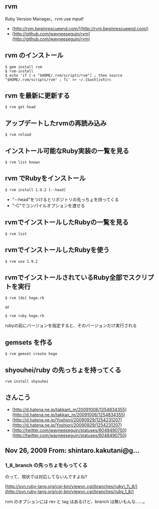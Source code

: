 ## rvm

Ruby Version Manager。rvm use mput!

- [http://rvm.beginrescueend.com/](http://rvm.beginrescueend.com/)
- [http://github.com/wayneeseguin/rvm](http://github.com/wayneeseguin/rvm)

## rvm のインストール

    $ gem install rvm
    $ rvm-install
    $ echo 'if [-s "$HOME/.rvm/scripts/rvm"] ; then source "$HOME/.rvm/scripts/rvm" ; fi' >> ~/.[bash|zsh]rc

## rvm を最新に更新する

    $ rvm get head

## アップデートしたrvmの再読み込み

    $ rvm reload

## インストール可能なRuby実装の一覧を見る

    $ rvm list known

## rvm でRubyをインストール

    $ rvm install 1.9.2 [--head]

- "--head"をつけるとリポジトリの先っちょを持ってくる
- "-C"でコンパイルオプションを渡せる

## rvmでインストールしたRubyの一覧を見る

    $ rvm list

## rvmでインストールしたRubyを使う

    $ rvm use 1.9.2

## rvmでインストールされているRuby全部でスクリプトを実行

    $ rvm [do] hoge.rb

or

    $ rvm ruby hoge.rb

rubyの前にバージョンを指定すると、そのバージョンだけ実行される

## gemsets を作る

    $ rvm gemset create hoge

## shyouhei/ruby の先っちょを持ってくる

    rvm install shyouhei

## さんこう

- [http://d.hatena.ne.jp/takkan\_m/20091006/1254834355](http://d.hatena.ne.jp/takkan_m/20091006/1254834355)
- [http://d.hatena.ne.jp/Yoshiori/20090929/1254231207](http://d.hatena.ne.jp/Yoshiori/20090929/1254231207)
- [http://twitter.com/wayneeseguin/statuses/6048490750](http://twitter.com/wayneeseguin/statuses/6048490750)

## Nov 26, 2009 From: shintaro.kakutani@g...

### 1\_8\_branch の先っちょをもってくる

のって、現状では対応してないんですよね?

[http://svn.ruby-lang.org/cgi-bin/viewvc.cgi/branches/ruby\_1\_8/](http://svn.ruby-lang.org/cgi-bin/viewvc.cgi/branches/ruby_1_8/)

rvm のオプションには rev と tag はあるけど、branch は無いもんな……。

